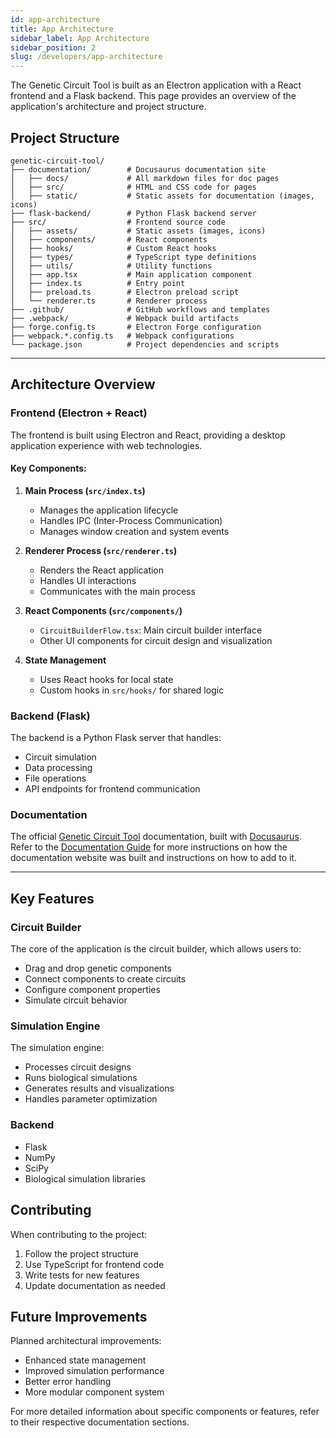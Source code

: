 ```yaml
---
id: app-architecture
title: App Architecture
sidebar_label: App Architecture
sidebar_position: 2
slug: /developers/app-architecture
---
```


The Genetic Circuit Tool is built as an Electron application with a React frontend and a Flask backend. This page provides an overview of the application's architecture and project structure.

## Project Structure

```
genetic-circuit-tool/
├── documentation/        # Docusaurus documentation site
│   ├── docs/             # All markdown files for doc pages
│   ├── src/              # HTML and CSS code for pages
│   ├── static/           # Static assets for documentation (images, icons)
├── flask-backend/        # Python Flask backend server
├── src/                  # Frontend source code
│   ├── assets/           # Static assets (images, icons)
│   ├── components/       # React components
│   ├── hooks/            # Custom React hooks
│   ├── types/            # TypeScript type definitions
│   ├── utils/            # Utility functions
│   ├── app.tsx           # Main application component
│   ├── index.ts          # Entry point
│   ├── preload.ts        # Electron preload script
│   └── renderer.ts       # Renderer process
├── .github/              # GitHub workflows and templates
├── .webpack/             # Webpack build artifacts
├── forge.config.ts       # Electron Forge configuration
├── webpack.*.config.ts   # Webpack configurations
└── package.json          # Project dependencies and scripts
```

---

## Architecture Overview

### Frontend (Electron + React)

The frontend is built using Electron and React, providing a desktop application experience with web technologies.

#### Key Components:

1. **Main Process (`src/index.ts`)**
   - Manages the application lifecycle
   - Handles IPC (Inter-Process Communication)
   - Manages window creation and system events

2. **Renderer Process (`src/renderer.ts`)**
   - Renders the React application
   - Handles UI interactions
   - Communicates with the main process

3. **React Components (`src/components/`)**
   - `CircuitBuilderFlow.tsx`: Main circuit builder interface
   - Other UI components for circuit design and visualization

4. **State Management**
   - Uses React hooks for local state
   - Custom hooks in `src/hooks/` for shared logic

### Backend (Flask)

The backend is a Python Flask server that handles:
- Circuit simulation
- Data processing
- File operations
- API endpoints for frontend communication

### Documentation

The official [Genetic Circuit Tool](https://ionicframework.com) documentation, built with [Docusaurus](https://docusaurus.io/). Refer to the [Documentation Guide](/docs/developers/documentation-guide) for more instructions on how the documentation website was built and instructions on how to add to it.

---

## Key Features

### Circuit Builder

The core of the application is the circuit builder, which allows users to:
- Drag and drop genetic components
- Connect components to create circuits
- Configure component properties
- Simulate circuit behavior

### Simulation Engine

The simulation engine:
- Processes circuit designs
- Runs biological simulations
- Generates results and visualizations
- Handles parameter optimization


### Backend
- Flask
- NumPy
- SciPy
- Biological simulation libraries

## Contributing

When contributing to the project:
1. Follow the project structure
2. Use TypeScript for frontend code
3. Write tests for new features
4. Update documentation as needed

## Future Improvements

Planned architectural improvements:
- Enhanced state management
- Improved simulation performance
- Better error handling
- More modular component system

For more detailed information about specific components or features, refer to their respective documentation sections.
